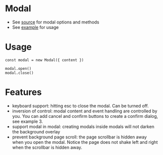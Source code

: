 # Modal

* See [source]('./src/modal.ts') for modal options and methods
* See [example]('./example/index.ts') for usage

# Usage
```
const modal = new Modal({ content })

modal.open()
modal.close()
```

# Features
* keyboard support: hitting esc to close the modal. Can be turned off.
* inversion of control: modal content and event handling are controlled by you. You can add cancel and confirm buttons to create a confirm dialog, see example 3.
* support modal in modal: creating modals inside modals will not darken the background overlay
* prevent background page scroll: the page scrollbar is hidden away when you open the modal. Notice the page does not shake left and right when the scrollbar is hidden away.

